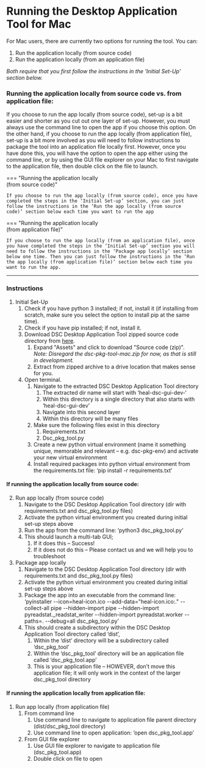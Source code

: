 # Running the Desktop Application Tool for Mac

For Mac users, there are currently two options for running the tool. You can:

1. Run the application locally (from source code)
2. Run the application locally (from an application file)

*Both require that you first follow the instructions in the 'Initial Set-Up' section below.*

### Running the application locally from source code vs. from application file:
    
If you choose to run the app locally (from source code), set-up is a bit easier and shorter as you cut out one layer of set-up. However, you must always use the command line to open the app if you choose this option. On the other hand, if you choose to run the app locally (from application file), set-up is a bit more involved as you will need to follow instructions to package the tool into an application file locally first. However, once you have done this, you will have the option to open the app either using the command line, or by using the GUI file explorer on your Mac to first navigate to the application file, then double click on the file to launch.

=== "Running the application locally<br>(from source code)"

    If you choose to run the app locally (from source code), once you have completed the steps in the ‘Initial Set-up’ section, you can just follow the instructions in the ‘Run the app locally (from source code)’ section below each time you want to run the app

=== "Running the application locally<br>(from application file)"

    If you choose to run the app locally (from an application file), once you have completed the steps in the ‘Initial Set-up’ section you will need to follow the instructions in the ‘Package app locally’ section below one time. Then you can just follow the instructions in the ‘Run the app locally (from application file)’ section below each time you want to run the app.

***

### Instructions

1. Initial Set-Up
    1. Check if you have python 3 installed; if not, install it (if installing from scratch, make sure you select the option to install pip at the same time).
    2. Check if you have pip installed; if not, install it.
    3. Download DSC Desktop Application Tool zipped source code directory from [here](https://github.com/norc-heal/heal-data-pkg-tool/releases/latest/).
        1. Expand "Assets" and click to download "Source code (zip)". *Note: Disregard the dsc-pkg-tool-mac.zip for now, as that is still in development.*
        1. Extract from zipped archive to a drive location that makes sense for you.
    4. Open terminal.
        1. Navigate to the extracted DSC Desktop Application Tool directory
            1.	The extracted dir name will start with ‘heal-dsc-gui-dev-‘
            2.	Within this directory is a single directory that also starts with ‘heal-dsc-gui-dev’
            3.	Navigate into this second layer
            4.	Within this directory will be many files
        2.	Make sure the following files exist in this directory
            1.	Requirements.txt
            2.	Dsc_pkg_tool.py
        3. Create a new python virtual environment (name it something unique, memorable and relevant – e.g. dsc-pkg-env) and activate your new virtual environment
        4. Install required packages into python virtual environment from the requirements.txt file: ‘pip install -r requirements.txt’ 

#### If running the application locally from source code:

2.	Run app locally (from source code)
    1. Navigate to the DSC Desktop Application Tool directory (dir with requirements.txt and dsc_pkg_tool.py files)
    2. Activate the python virtual environment you created during initial set-up steps above
    3. Run the app from the command line: ‘python3 dsc_pkg_tool.py’
    4. This should launch a multi-tab GUI; 
        1. If it does this – Success! 
        2. If it does not do this – Please contact us and we will help you to troubleshoot
3.	Package app locally
    1. Navigate to the DSC Desktop Application Tool directory (dir with requirements.txt and dsc_pkg_tool.py files)
    2. Activate the python virtual environment you created during initial set-up steps above
    3. Package the app into an executable from the command line: ‘pyinstaller --icon=heal-icon.ico --add-data="heal-icon.ico:." --collect-all pipe --hidden-import pipe --hidden-import pyreadstat._readstat_writer --hidden-import pyreadstat.worker --paths=. --debug=all dsc_pkg_tool.py’
    4. This should create a subdirectory within the DSC Desktop Application Tool directory called ‘dist’, 
        1. Within the ‘dist’ directory will be a subdirectory called ‘dsc_pkg_tool’
        2. Within the ‘dsc_pkg_tool’ directory will be an application file called ‘dsc_pkg_tool.app’
        3. This is your application file – HOWEVER, don’t move this application file; it will only work in the context of the larger dsc_pkg_tool directory 


#### If running the application locally from application file:

1. Run app locally (from application file)
    1. From command line
        1. Use command line to navigate to application file parent directory (dist/dsc_pkg_tool directory)
        2. Use command line to open application: ‘open dsc_pkg_tool.app’
    2. From GUI file explorer
        1. Use GUI file explorer to navigate to application file (dsc_pkg_tool.app)
        2. Double click on file to open
